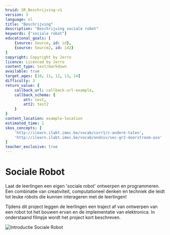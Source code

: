 ```yaml
---
hruid: SR_Beschrijving-v1
version: 3
language: nl
title: "Beschrijving"
description: "Beschrijving sociale robot"
keywords: ["sociale robot"]
educational_goals: [
    {source: Source, id: id}, 
    {source: Source2, id: id2}
]
copyright: Copyright by Jerro
licence: Licenced by Jerro
content_type: text/markdown
available: true
target_ages: [10, 11, 12, 13, 14]
difficulty: 3
return_value: {
    callback_url: callback-url-example,
    callback_schema: {
        att: test,
        att2: test2
    }
}
content_location: example-location
estimated_time: 1
skos_concepts: [
    'http://ilearn.ilabt.imec.be/vocab/curr1/c-andere-talen', 
    'http://ilearn.ilabt.imec.be/vocab/ondniv/sec-gr2-doorstroom-aso'
]
teacher_exclusive: true
---
```


# Sociale Robot

Laat de leerlingen een eigen 'sociale robot' ontwerpen en programmeren. Een combinatie van creativiteit, computationeel denken en techniek die leidt tot leuke robots die kunnen interageren met de leerlingen!

Tijdens dit project leggen de leerlingen een traject af van ontwerpen van een robot tot het bouwen ervan en de implementatie van elektronica. In onderstaand filmpje wordt het project kort beschreven.


![](@youtube/https://www.youtube.com/embed/EsYs4k41U6w?list=PLHRY06NDfDXlBpLm5J3BK26Ul6GxGykDu "Introductie Sociale Robot")